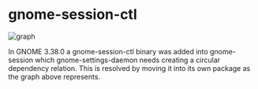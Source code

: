 # gnome-session-ctl
![graph](https://user-images.githubusercontent.com/705123/94291012-4dc3b600-ff5b-11ea-8234-ef171d46f75c.png)

In GNOME 3.38.0 a gnome-session-ctl binary was added into gnome-session which gnome-settings-daemon needs creating a circular dependency relation.
This is resolved by moving it into its own package as the graph above represents.
